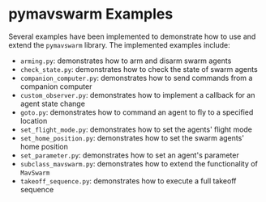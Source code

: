 # pymavswarm Examples

Several examples have been implemented to demonstrate how to use and extend the
`pymavswarm` library. The implemented examples include:

- `arming.py`: demonstrates how to arm and disarm swarm agents
- `check_state.py`: demonstrates how to check the state of swarm agents
- `companion_computer.py`: demonstrates how to send commands from a companion
computer
- `custom_observer.py`: demonstrates how to implement a callback for an agent
state change
- `goto.py`: demonstrates how to command an agent to fly to a specified location
- `set_flight_mode.py`: demonstrates how to set the agents' flight mode
- `set_home_position.py`: demonstrates how to set the swarm agents' home
position
- `set_parameter.py`: demonstrates how to set an agent's parameter
- `subclass_mavswarm.py`: demonstrates how to extend the functionality of
`MavSwarm`
- `takeoff_sequence.py`: demonstrates how to execute a full takeoff sequence
